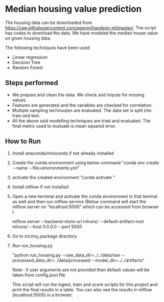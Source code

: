 # Median housing value prediction

The housing data can be downloaded from https://raw.githubusercontent.com/ageron/handson-ml/master/. The script has codes to download the data. We have modeled the median house value on given housing data. 

The following techniques have been used: 

 - Linear regression
 - Decision Tree
 - Random Forest

## Steps performed
 - We prepare and clean the data. We check and impute for missing values.
 - Features are generated and the variables are checked for correlation.
 - Multiple sampling techinuqies are evaluated. The data set is split into train and test.
 - All the above said modelling techniques are tried and evaluated. The final metric used to evaluate is mean squared error.

## How to Run
1. Install anaconda/miniconda if not already installed
2. Create the conda environment using below command
    "conda env create --name <envname> --file=environments.yml"
3. activate the created environment
	"conda activate <envname>"
4. Install mlflow if not installed
5. Open a new terminal and activate the conda environment in that teminal as well and then run mlflow service (Below command will start the mlflow server on "localhost:5000" which can be accessed from browser )

	mlflow server --backend-store-uri mlruns/ --default-artifact-root mlruns/ --host 0.0.0.0 --port 5000


6. Go to src/my_package directory
7. Run run_housing.py

	"python run_housing.py --raw_data_dir=../../data/raw --processed_data_dir=../data/processed --model_dir=../../artifacts"
	
	Note : if user arguments are not provided then default values will be taken from config.json file
	
	This script will run the ingest, train and score scripts for this project and print the final results 
	in a table.
	You can also see the results in mlflow (localhost:5000) in a browser.
